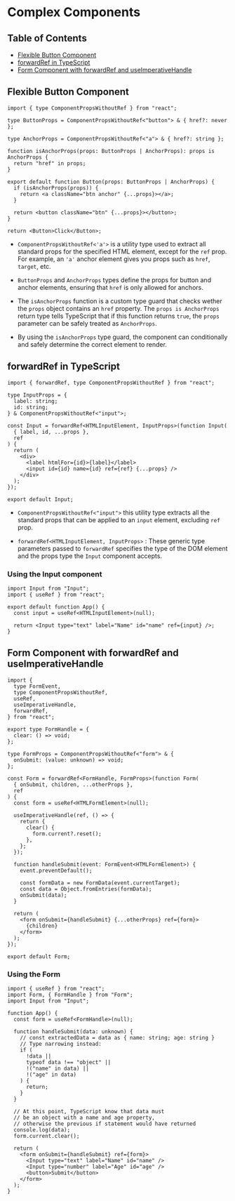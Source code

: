 # Complex Components

## Table of Contents

- [Flexible Button Component](#flexible-button-component)
- [forwardRef in TypeScript](#forwardref-in-typescript)
- [Form Component with forwardRef and useImperativeHandle](#form-component-with-forwardref-and-useimperativehandle)

## Flexible Button Component

```tsx
import { type ComponentPropsWithoutRef } from "react";

type ButtonProps = ComponentPropsWithoutRef<"button"> & { href?: never };

type AnchorProps = ComponentPropsWithoutRef<"a"> & { href?: string };

function isAnchorProps(props: ButtonProps | AnchorProps): props is AnchorProps {
  return "href" in props;
}

export default function Button(props: ButtonProps | AnchorProps) {
  if (isAnchorProps(props)) {
    return <a className="btn anchor" {...props}></a>;
  }

  return <button className="btn" {...props}></button>;
}
```

```tsx
return <Button>Click</Button>;
```

- `ComponentPropsWithoutRef<'a'>` is a utility type used to extract all standard props for the specified HTML element, except for the `ref` prop. For example, an `'a'` anchor element gives you props such as `href`, `target`, etc.

- `ButtonProps` and `AnchorProps` types define the props for button and anchor elements, ensuring that `href` is only allowed for anchors.

- The `isAnchorProps` function is a custom type guard that checks wether the `props` object contains an `href` property. The `props is AnchorProps` return type tells TypeScript that if this function returns `true`, the `props` parameter can be safely treated as `AnchorProps`.

- By using the `isAnchorProps` type guard, the component can conditionally and safely determine the correct element to render.

## forwardRef in TypeScript

```tsx
import { forwardRef, type ComponentPropsWithoutRef } from "react";

type InputProps = {
  label: string;
  id: string;
} & ComponentPropsWithoutRef<"input">;

const Input = forwardRef<HTMLInputElement, InputProps>(function Input(
  { label, id, ...props },
  ref
) {
  return (
    <div>
      <label htmlFor={id}>{label}</label>
      <input id={id} name={id} ref={ref} {...props} />
    </div>
  );
});

export default Input;
```

- `ComponentPropsWithoutRef<"input">` this utility type extracts all the standard props that can be applied to an `input` element, excluding `ref` prop.

- `forwardRef<HTMLInputElement, InputProps>` : These generic type parameters passed to `forwardRef` specifies the type of the DOM element and the props type the `Input` component accepts.

### Using the Input component

```tsx
import Input from "Input";
import { useRef } from "react";

export default function App() {
  const input = useRef<HTMLInputElement>(null);

  return <Input type="text" label="Name" id="name" ref={input} />;
}
```

## Form Component with forwardRef and useImperativeHandle

```tsx
import {
  type FormEvent,
  type ComponentPropsWithoutRef,
  useRef,
  useImperativeHandle,
  forwardRef,
} from "react";

export type FormHandle = {
  clear: () => void;
};

type FormProps = ComponentPropsWithoutRef<"form"> & {
  onSubmit: (value: unknown) => void;
};

const Form = forwardRef<FormHandle, FormProps>(function Form(
  { onSubmit, children, ...otherProps },
  ref
) {
  const form = useRef<HTMLFormElement>(null);

  useImperativeHandle(ref, () => {
    return {
      clear() {
        form.current?.reset();
      },
    };
  });

  function handleSubmit(event: FormEvent<HTMLFormElement>) {
    event.preventDefault();

    const formData = new FormData(event.currentTarget);
    const data = Object.fromEntries(formData);
    onSubmit(data);
  }

  return (
    <form onSubmit={handleSubmit} {...otherProps} ref={form}>
      {children}
    </form>
  );
});

export default Form;
```

### Using the Form

```tsx
import { useRef } from "react";
import Form, { FormHandle } from "Form";
import Input from "Input";

function App() {
  const form = useRef<FormHandle>(null);

  function handleSubmit(data: unknown) {
    // const extractedData = data as { name: string; age: string }
    // Type narrowing instead:
    if (
      !data ||
      typeof data !== "object" ||
      !("name" in data) ||
      !("age" in data)
    ) {
      return;
    }
  }

  // At this point, TypeScript know that data must
  // be an object with a name and age property,
  // otherwise the previous if statement would have returned
  console.log(data);
  form.current.clear();

  return (
    <form onSubmit={handleSubmit} ref={form}>
      <Input type="text" label="Name" id="name" />
      <Input type="number" label="Age" id="age" />
      <button>Submit</button>
    </form>
  );
}
```
